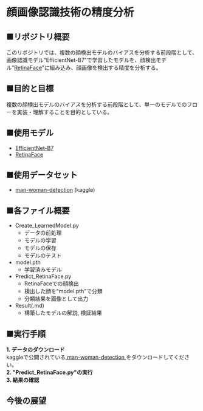 # 顔画像認識技術の精度分析
## ■リポジトリ概要
このリポジトリでは、複数の顔検出モデルのバイアスを分析する前段階として、画像認識モデル"EfficientNet-B7"で学習したモデルを、顔検出モデル"[RetinaFace](https://github.com/serengil/retinaface)"に組み込み、顔画像を検出する精度を分析する。

## ■目的と目標
複数の顔検出モデルのバイアスを分析する前段階として、単一のモデルでのフローを実装・理解することを目的としている。

## ■使用モデル
- [EfficientNet-B7](https://github.com/tensorflow/tpu/tree/master/models/official/efficientnet)
- [RetinaFace](https://github.com/serengil/retinaface)

## ■使用データセット
- [man-woman-detection](https://www.kaggle.com/datasets/gmlmrinalini/manwomandetection) (kaggle)

## ■各ファイル概要
- Create_LearnedModel.py
  <br>
  - データの前処理
  - モデルの学習
  - モデルの保存
  - モデルのテスト
- model.pth
  - 学習済みモデル
- Predict_RetinaFace.py
  - RetinaFaceでの顔検出
  - 検出した顔を"model.pth"で分類
  - 分類結果を画像として出力
- Result(.md)
  - 構築したモデルの解説, 検証結果

## ■実行手順
**1. データのダウンロード**<br>
kaggleで公開されている[ man-woman-detection ](https://www.kaggle.com/datasets/gmlmrinalini/manwomandetection)をダウンロードしてください。<br>
**2. "Predict_RetinaFace.py"の実行**<br>
**3. 結果の確認**<br>

## 今後の展望
